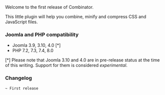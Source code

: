 Welcome to the first release of Combinator.

This little plugin will help you combine, minify and compress CSS and JavaScript files.

### Joomla and PHP compatibility

* Joomla 3.9, 3.10, 4.0 [*]
* PHP 7.2, 7.3, 7.4, 8.0

[*] Please note that Joomla 3.10 and 4.0 are in pre-release status at the time of this writing. Support for them is considered _experimental_.

### Changelog

```
~ First release
```